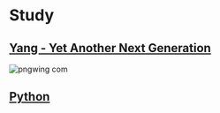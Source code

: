 # Study
##  [Yang - Yet Another Next Generation ](https://github.com/johneandredejesus/Study/tree/main/yang) 
![pngwing com](https://user-images.githubusercontent.com/53568510/124204181-e2dc7800-dab4-11eb-9a9b-3811b2625989.png)
##  [Python](https://github.com/johneandredejesus/Study/tree/main/python)
